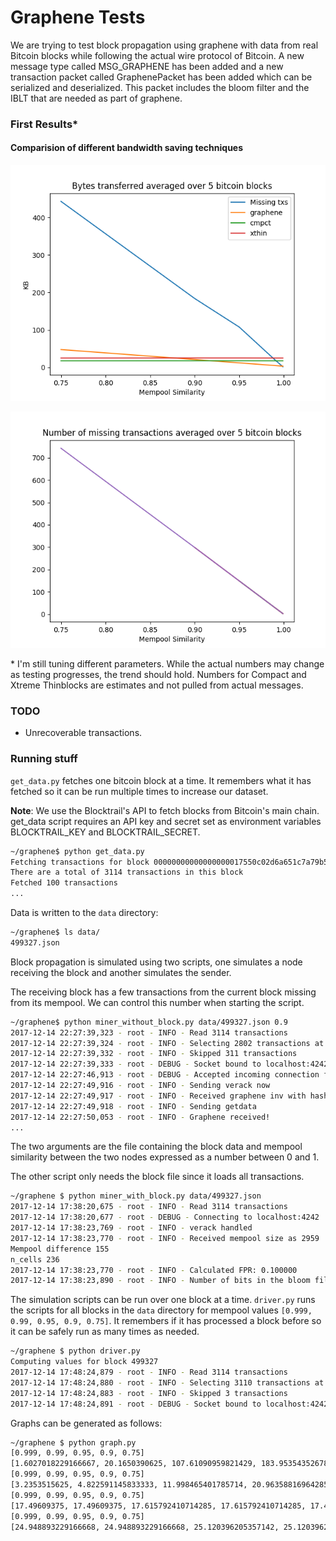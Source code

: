 # Graphene Tests

We are trying to test block propagation using graphene with data from real Bitcoin blocks while following the actual wire protocol of Bitcoin. A new message type called MSG_GRAPHENE has been added and a new transaction packet called GraphenePacket has been added which can be serialized and deserialized. This packet includes the bloom filter and the IBLT that are needed as part of graphene.

### First Results*

#### Comparision of different bandwidth saving techniques
![Comparision of different bandwidth saving techniques](mempool.png)

![Number of missing transactions](n_missing.png)

\* I'm still tuning different parameters. While the actual numbers may change as testing progresses, the trend should hold. Numbers for Compact and Xtreme Thinblocks are estimates and not pulled from actual messages.

### TODO

* Unrecoverable transactions.

### Running stuff

``get_data.py`` fetches one bitcoin block at a time. It remembers what it has fetched so it can be run multiple times to increase our dataset.

__Note__: We use the Blocktrail's API to fetch blocks from Bitcoin's main chain. get_data script requires an API key and secret set as environment variables BLOCKTRAIL_KEY and BLOCKTRAIL_SECRET.

```bash
~/graphene$ python get_data.py
Fetching transactions for block 00000000000000000017550c02d6a651c7a79b54c07d4a33b55c5f88c9bf8e3d
There are a total of 3114 transactions in this block
Fetched 100 transactions
...
```

Data is written to the ``data`` directory:
```bash
~/graphene$ ls data/
499327.json
```

Block propagation is simulated using two scripts, one simulates a node receiving the block and another simulates the sender.

The receiving block has a few transactions from the current block missing from its mempool. We can control this number when starting the script.

```bash
~/graphene$ python miner_without_block.py data/499327.json 0.9
2017-12-14 22:27:39,323 - root - INFO - Read 3114 transactions
2017-12-14 22:27:39,324 - root - INFO - Selecting 2802 transactions at random for inclusion in mempool
2017-12-14 22:27:39,332 - root - INFO - Skipped 311 transactions
2017-12-14 22:27:39,333 - root - DEBUG - Socket bound to localhost:4242
2017-12-14 22:27:46,913 - root - DEBUG - Accepted incoming connection from 127.0.0.1:37178
2017-12-14 22:27:49,916 - root - INFO - Sending verack now
2017-12-14 22:27:49,917 - root - INFO - Received graphene inv with hash ... 
2017-12-14 22:27:49,918 - root - INFO - Sending getdata
2017-12-14 22:27:50,053 - root - INFO - Graphene received!
...
```
The two arguments are the file containing the block data and mempool similarity between the two nodes expressed as a number between 0 and 1.


The other script only needs the block file since it loads all transactions.
```bash
~/graphene $ python miner_with_block.py data/499327.json
2017-12-14 17:38:20,675 - root - INFO - Read 3114 transactions
2017-12-14 17:38:20,677 - root - DEBUG - Connecting to localhost:4242
2017-12-14 17:38:23,769 - root - INFO - verack handled
2017-12-14 17:38:23,770 - root - INFO - Received mempool size as 2959
Mempool difference 155
n_cells 236
2017-12-14 17:38:23,770 - root - INFO - Calculated FPR: 0.100000
2017-12-14 17:38:23,890 - root - INFO - Number of bits in the bloom filter: 14924
```

The simulation scripts can be run over one block at a time. ``driver.py`` runs the scripts for all blocks in the ``data`` directory for mempool values ``[0.999, 0.99, 0.95, 0.9, 0.75]``. It remembers if it has processed a block before so it can be safely run as many times as needed.

```bash
~/graphene $ python driver.py
Computing values for block 499327
2017-12-14 17:48:24,879 - root - INFO - Read 3114 transactions
2017-12-14 17:48:24,880 - root - INFO - Selecting 3110 transactions at random for inclusion in mempool
2017-12-14 17:48:24,883 - root - INFO - Skipped 3 transactions
2017-12-14 17:48:24,891 - root - DEBUG - Socket bound to localhost:4242
```

Graphs can be generated as follows:
```bash
~/graphene $ python graph.py 
[0.999, 0.99, 0.95, 0.9, 0.75]
[1.6027018229166667, 20.1650390625, 107.61090959821429, 183.95354352678572, 443.32975260416669]
[0.999, 0.99, 0.95, 0.9, 0.75]
[3.2353515625, 4.822591145833333, 11.998465401785714, 20.963588169642858, 47.535807291666664]
[0.999, 0.99, 0.95, 0.9, 0.75]
[17.49609375, 17.49609375, 17.615792410714285, 17.615792410714285, 17.49609375]
[0.999, 0.99, 0.95, 0.9, 0.75]
[24.948893229166668, 24.948893229166668, 25.120396205357142, 25.120396205357142, 24.948893229166668]
```
